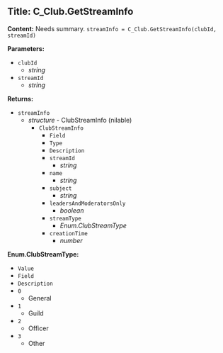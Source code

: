 ## Title: C_Club.GetStreamInfo

**Content:**
Needs summary.
`streamInfo = C_Club.GetStreamInfo(clubId, streamId)`

**Parameters:**
- `clubId`
  - *string*
- `streamId`
  - *string*

**Returns:**
- `streamInfo`
  - *structure* - ClubStreamInfo (nilable)
    - `ClubStreamInfo`
      - `Field`
      - `Type`
      - `Description`
      - `streamId`
        - *string*
      - `name`
        - *string*
      - `subject`
        - *string*
      - `leadersAndModeratorsOnly`
        - *boolean*
      - `streamType`
        - *Enum.ClubStreamType*
      - `creationTime`
        - *number*

**Enum.ClubStreamType:**
- `Value`
- `Field`
- `Description`
- `0`
  - General
- `1`
  - Guild
- `2`
  - Officer
- `3`
  - Other